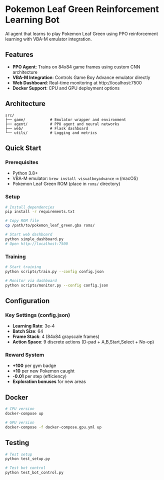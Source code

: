 # Pokemon Leaf Green Reinforcement Learning Bot

AI agent that learns to play Pokemon Leaf Green using PPO reinforcement learning with VBA-M emulator integration.

## Features

- **PPO Agent**: Trains on 84x84 game frames using custom CNN architecture
- **VBA-M Integration**: Controls Game Boy Advance emulator directly
- **Web Dashboard**: Real-time monitoring at http://localhost:7500
- **Docker Support**: CPU and GPU deployment options

## Architecture

```
src/
├── game/           # Emulator wrapper and environment  
├── agent/          # PPO agent and neural networks
├── web/            # Flask dashboard
└── utils/          # Logging and metrics
```

## Quick Start

### Prerequisites
- Python 3.8+
- VBA-M emulator: `brew install visualboyadvance-m` (macOS)
- Pokemon Leaf Green ROM (place in `roms/` directory)

### Setup
```bash
# Install dependencies
pip install -r requirements.txt

# Copy ROM file
cp /path/to/pokemon_leaf_green.gba roms/

# Start web dashboard
python simple_dashboard.py
# Open http://localhost:7500
```

### Training
```bash
# Start training
python scripts/train.py --config config.json

# Monitor via dashboard
python scripts/monitor.py --config config.json
```

## Configuration

### Key Settings (config.json)
- **Learning Rate**: 3e-4
- **Batch Size**: 64  
- **Frame Stack**: 4 (84x84 grayscale frames)
- **Action Space**: 9 discrete actions (D-pad + A,B,Start,Select + No-op)

### Reward System
- **+100** per gym badge
- **+10** per new Pokemon caught
- **-0.01** per step (efficiency)
- **Exploration bonuses** for new areas

## Docker

```bash
# CPU version
docker-compose up

# GPU version  
docker-compose -f docker-compose.gpu.yml up
```

## Testing

```bash
# Test setup
python test_setup.py

# Test bot control
python test_bot_control.py
```
